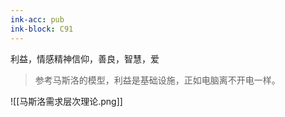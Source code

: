 ```yaml
---
ink-acc: pub
ink-block: C91
---
```


利益，情感精神信仰，善良，智慧，爱

> 参考马斯洛的模型，利益是基础设施，正如电脑离不开电一样。


![[马斯洛需求层次理论.png]]

